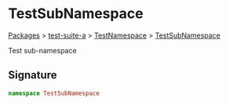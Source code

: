 # TestSubNamespace

[Packages](/) > [test-suite-a](/test-suite-a/) > [TestNamespace](/test-suite-a/testnamespace-namespace/) > [TestSubNamespace](/test-suite-a/testnamespace-namespace/testsubnamespace-namespace/)

Test sub-namespace

<h2 id="testsubnamespace-signature">Signature</h2>

```typescript
namespace TestSubNamespace
```
